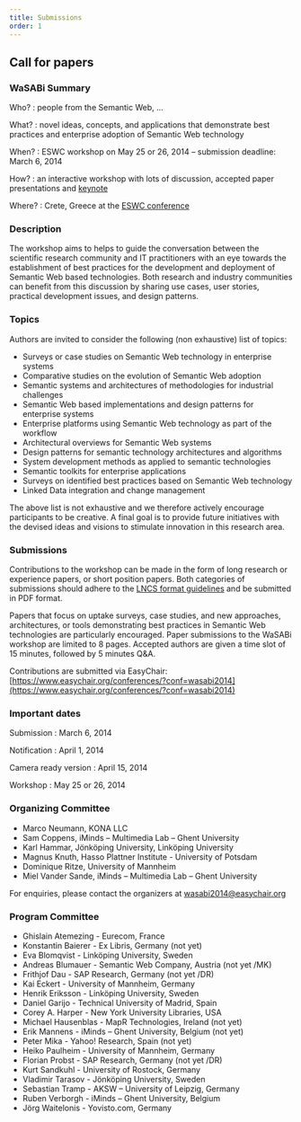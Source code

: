 ```yaml
---
title: Submissions
order: 1
---
```


## Call for papers

### WaSABi Summary

Who?
: people from the Semantic Web, ...

What?
: novel ideas, concepts, and applications that demonstrate best practices and enterprise adoption of Semantic Web technology

When?
: ESWC workshop on May 25 or 26, 2014 – submission deadline: March 6, 2014

How?
: an interactive workshop with lots of discussion, accepted paper presentations and [keynote](/keynote/)

Where?
: Crete, Greece at the [ESWC conference](http://2014.eswc-conferences.org/)

### Description

The workshop aims to helps to guide the conversation between the scientific research community and IT practitioners with an eye towards the establishment of best practices for the development and deployment of Semantic Web based technologies. Both research and industry communities can benefit from this discussion by sharing use cases, user stories, practical development issues, and design patterns.

### Topics

Authors are invited to consider the following (non exhaustive) list of topics:

- Surveys or case studies on Semantic Web technology in enterprise systems
- Comparative studies on the evolution of Semantic Web adoption
- Semantic systems and architectures of methodologies for industrial challenges
- Semantic Web based implementations and design patterns for enterprise systems
- Enterprise platforms using Semantic Web technology as part of the workflow
- Architectural overviews for Semantic Web systems
- Design patterns for semantic technology architectures and algorithms
- System development methods as applied to semantic technologies
- Semantic toolkits for enterprise applications
- Surveys on identified best practices based on Semantic Web technology
- Linked Data integration and change management

The above list is not exhaustive and we therefore actively encourage participants to be creative.
A final goal is to provide future initiatives with the devised ideas and visions to stimulate innovation in this research area.

### Submissions

Contributions to the workshop can be made in the form of long research or experience papers, or short position papers. Both categories of submissions should adhere to the [LNCS format guidelines](http://www.springer.com/computer/lncs?SGWID=0-164-6-793341-0) and be submitted in PDF format.

Papers that focus on uptake surveys, case studies, and new approaches, architectures, or tools demonstrating best practices in Semantic Web technologies are particularly encouraged. Paper submissions to the WaSABi workshop are limited to 8 pages. Accepted authors are given a time slot of 15 minutes, followed by 5 minutes Q&A.

Contributions are submitted via EasyChair: [https://www.easychair.org/conferences/?conf=wasabi2014](https://www.easychair.org/conferences/?conf=wasabi2014)

### Important dates

Submission
: March 6, 2014

Notification
: April 1, 2014

Camera ready version
: April 15, 2014

Workshop
: May 25 or 26, 2014

### Organizing Committee

- Marco Neumann, KONA LLC
- Sam Coppens, iMinds – Multimedia Lab – Ghent University
- Karl Hammar, Jönköping University, Linköping University
- Magnus Knuth, Hasso Plattner Institute - University of Potsdam
- Dominique Ritze, University of Mannheim
- Miel Vander Sande, iMinds – Multimedia Lab – Ghent University

For enquiries, please contact the organizers at [wasabi2014@easychair.org](mailto:wasabi2014@easychair.org)

### Program Committee
- Ghislain Atemezing - Eurecom, France
- Konstantin Baierer - Ex Libris, Germany (not yet)
- Eva Blomqvist - Linköping University, Sweden
- Andreas Blumauer - Semantic Web Company, Austria (not yet /MK)
- Frithjof Dau - SAP Research, Germany (not yet /DR)
- Kai Eckert - University of Mannheim, Germany
- Henrik Eriksson - Linköping University, Sweden
- Daniel Garijo - Technical University of Madrid, Spain
- Corey A. Harper - New York University Libraries, USA
- Michael Hausenblas - MapR Technologies, Ireland (not yet)
- Erik Mannens - iMinds – Ghent University, Belgium (not yet)
- Peter Mika - Yahoo! Research, Spain (not yet)
- Heiko Paulheim - University of Mannheim, Germany
- Florian Probst - SAP Research, Germany (not yet /DR)
- Kurt Sandkuhl - University of Rostock, Germany
- Vladimir Tarasov - Jönköping University, Sweden
- Sebastian Tramp - AKSW – University of Leipzig, Germany
- Ruben Verborgh - iMinds – Ghent University, Belgium
- Jörg Waitelonis - Yovisto.com, Germany

